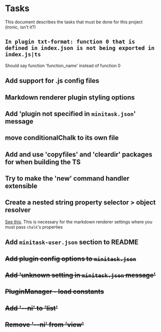 # Tasks

This document describes the tasks that must be done for this project (ironic, isn't it?)

## `In plugin txt-format: function 0 that is defined in index.json is not being exported in index.js|ts`

Should say function 'function_name' instead of function 0

## Add support for .js config files

## Markdown renderer plugin styling options

## Add 'plugin not specified in `minitask.json`' message

## move conditionalChalk to its own file

## Add and use 'copyfiles' and 'cleardir' packages for when building the TS

## Try to make the 'new' command handler extensible

## Create a nested string property selector > object resolver 

[See this](https://stackoverflow.com/a/22129960/1673694). This is necessary for the markdown renderer settings where you must pass `chalk`'s properties

## Add `minitask-user.json` section to README

## ~~Add plugin config options to `minitask.json`~~

## ~~Add 'unknown setting in `minitask.json` message'~~

## ~~PluginManager - load constants~~

## ~~Add '--ni' to 'list'~~

## ~~Remove '--ni' from 'view'~~